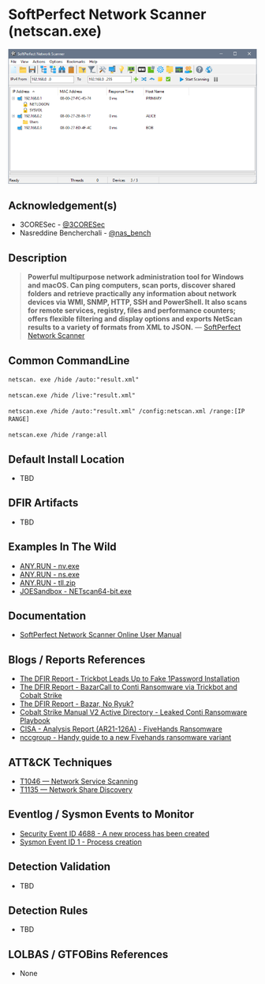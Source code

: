 # SoftPerfect Network Scanner (netscan.exe)

<p align="center"><img src="/Images/Screenshots/SoftPerfect-Network-Scanner.png"></p>

## Acknowledgement(s)

- 3CORESec - [@3CORESec](https://twitter.com/3CORESec)
- Nasreddine Bencherchali - [@nas_bench](https://twitter.com/nas_bench)

## Description

> **Powerful multipurpose network administration tool for Windows and macOS. Can ping computers, scan ports, discover shared folders and retrieve practically any information about network devices via WMI, SNMP, HTTP, SSH and PowerShell. It also scans for remote services, registry, files and performance counters; offers flexible filtering and display options and exports NetScan results to a variety of formats from XML to JSON.** — [SoftPerfect Network Scanner](https://www.softperfect.com/products/networkscanner/)

## Common CommandLine

```batch
netscan. exe /hide /auto:"result.xml"

netscan.exe /hide /live:"result.xml"

netscan.exe /hide /auto:"result.xml" /config:netscan.xml /range:[IP RANGE]

netscan.exe /hide /range:all
```

## Default Install Location

- TBD

## DFIR Artifacts

- TBD

## Examples In The Wild

- [ANY.RUN - nv.exe](https://app.any.run/tasks/b84f4cbb-e5a3-432d-a842-771e5805938f/)
- [ANY.RUN - ns.exe](https://app.any.run/tasks/97125f23-4d77-4b9d-b294-d58445b9ff30/)
- [ANY.RUN - tll.zip](https://app.any.run/tasks/0ac70424-96fd-4731-a4f1-ad25c86c802a/)
- [JOESandbox - NETscan64-bit.exe](https://www.joesandbox.com/analysis/241436/1/html)

## Documentation

- [SoftPerfect Network Scanner Online User Manual](https://www.softperfect.com/products/networkscanner/manual/)

## Blogs / Reports References

- [The DFIR Report  - Trickbot Leads Up to Fake 1Password Installation](https://thedfirreport.com/2021/08/16/trickbot-leads-up-to-fake-1password-installation/)
- [The DFIR Report  - BazarCall to Conti Ransomware via Trickbot and Cobalt Strike](https://thedfirreport.com/2021/08/01/bazarcall-to-conti-ransomware-via-trickbot-and-cobalt-strike/)
- [The DFIR Report  - Bazar, No Ryuk?](https://thedfirreport.com/2021/01/31/bazar-no-ryuk/)
- [Cobalt Strike Manual V2 Active Directory - Leaked Conti Ransomware Playbook](https://github.com/silence-is-best/files)
- [CISA - Analysis Report (AR21-126A) - FiveHands Ransomware](https://us-cert.cisa.gov/ncas/analysis-reports/ar21-126a)
- [nccgroup - Handy guide to a new Fivehands ransomware variant](https://research.nccgroup.com/2021/06/15/handy-guide-to-a-new-fivehands-ransomware-variant/)

## ATT&CK Techniques

- [T1046 — Network Service Scanning](https://attack.mitre.org/techniques/T1046/)
- [T1135 — Network Share Discovery](https://attack.mitre.org/versions/v9/techniques/T1135/)

## Eventlog / Sysmon Events to Monitor

- [Security Event ID 4688 - A new process has been created](https://www.ultimatewindowssecurity.com/securitylog/encyclopedia/event.aspx?eventID=4688)
- [Sysmon Event ID 1 - Process creation](https://www.ultimatewindowssecurity.com/securitylog/encyclopedia/event.aspx?eventid=90001)

## Detection Validation

- TBD

## Detection Rules

- TBD

## LOLBAS / GTFOBins References

- None
